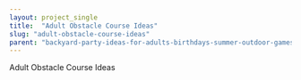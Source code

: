 ```yaml
---
layout: project_single
title:  "Adult Obstacle Course Ideas"
slug: "adult-obstacle-course-ideas"
parent: "backyard-party-ideas-for-adults-birthdays-summer-outdoor-games"
---
```

Adult Obstacle Course Ideas